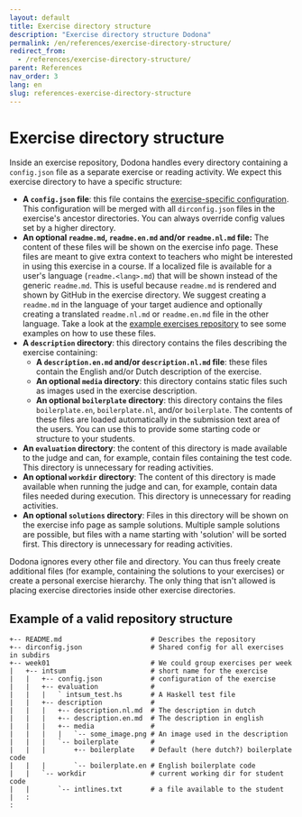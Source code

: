 ```yaml
---
layout: default
title: Exercise directory structure
description: "Exercise directory structure Dodona"
permalink: /en/references/exercise-directory-structure/
redirect_from:
  - /references/exercise-directory-structure/
parent: References
nav_order: 3
lang: en
slug: references-exercise-directory-structure
---
```


# Exercise directory structure

Inside an exercise repository, Dodona handles every directory containing a `config.json` file as a separate exercise or reading activity. We expect this exercise directory to have a specific structure:

- **A `config.json` file**: this file contains the [exercise-specific configuration](/references/exercise-config). This configuration will be merged with all `dirconfig.json` files in the exercise's ancestor directories. You can always override config values set by a higher directory.
- **An optional  `readme.md`, `readme.en.md` and/or `readme.nl.md` file:** The content of these files will be shown on the exercise info page. These files are meant to give extra context to teachers who might be interested in using this exercise in a course. If a localized file is available for a user's language (`readme.<lang>.md`) that will be shown instead of the generic `readme.md`. This is useful because `readme.md` is rendered and shown by GitHub in the exercise directory. We suggest creating a `readme.md` in the language of your target audience and optionally creating a translated `readme.nl.md` or `readme.en.md` file in the other language. Take a look at the [example exercises repository](https://github.com/dodona-edu/example-exercises) to see some examples on how to use these files.
- **A `description` directory**: this directory contains the files describing the exercise containing:
  - **A `description.en.md` and/or `description.nl.md` file**: these files contain the English and/or Dutch description of the exercise.
  - **An optional `media` directory**: this directory contains static files such as images used in the exercise description.
  - **An optional `boilerplate` directory**: this directory contains the files `boilerplate.en`, `boilerplate.nl`, and/or `boilerplate`. The contents of these files are loaded automatically in the submission text area of the users. You can use this to provide some starting code or structure to your students.
- **An `evaluation` directory**: the content of this directory is made available to the judge and can, for example, contain files containing the test code. This directory is unnecessary for reading activities. 
- **An optional `workdir` directory**: The content of this directory is made available when running the judge and can, for example, contain data files needed during execution. This directory is unnecessary for reading activities. 
- **An optional `solutions` directory**: Files in this directory will be shown on the exercise info page as sample solutions. Multiple sample solutions are possible, but files with a name starting with 'solution' will be sorted first. This directory is unnecessary for reading activities. 

Dodona ignores every other file and directory. You can thus freely create additional files (for example, containing the solutions to your exercises) or create a personal exercise hierarchy. The only thing that isn't allowed is placing exercise directories inside other exercise directories.

## Example of a valid repository structure

```
+-- README.md                      # Describes the repository
+-- dirconfig.json                 # Shared config for all exercises in subdirs
+-- week01                         # We could group exercises per week
|   +-- intsum                     # short name for the exercise
|   |   +-- config.json            # configuration of the exercise
|   |   +-- evaluation             #
|   |   |   ` intsum_test.hs       # A Haskell test file
|   |   +-- description            #
|   |   |   +-- description.nl.md  # The description in dutch
|   |   |   +-- description.en.md  # The description in english
|   |   |   +-- media              #
|   |   |   |   `-- some_image.png # An image used in the description
|   |   |   `-- boilerplate        #
|   |   |       +-- boilerplate    # Default (here dutch?) boilerplate code
|   |   |       `-- boilerplate.en # English boilerplate code
|   |   `-- workdir                # current working dir for student code
|   |       `-- intlines.txt       # a file available to the student
|   :
:
```
